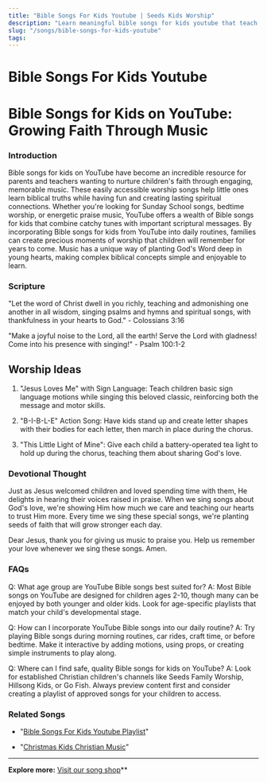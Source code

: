 ```yaml
---
title: "Bible Songs For Kids Youtube | Seeds Kids Worship"
description: "Learn meaningful bible songs for kids youtube that teach Scripture through music. Interactive worship resources for kids and families."
slug: "/songs/bible-songs-for-kids-youtube"
tags:
---
```


# Bible Songs For Kids Youtube

# Bible Songs for Kids on YouTube: Growing Faith Through Music

### Introduction
Bible songs for kids on YouTube have become an incredible resource for parents and teachers wanting to nurture children's faith through engaging, memorable music. These easily accessible worship songs help little ones learn biblical truths while having fun and creating lasting spiritual connections. Whether you're looking for Sunday School songs, bedtime worship, or energetic praise music, YouTube offers a wealth of Bible songs for kids that combine catchy tunes with important scriptural messages. By incorporating Bible songs for kids from YouTube into daily routines, families can create precious moments of worship that children will remember for years to come. Music has a unique way of planting God's Word deep in young hearts, making complex biblical concepts simple and enjoyable to learn.

### Scripture
"Let the word of Christ dwell in you richly, teaching and admonishing one another in all wisdom, singing psalms and hymns and spiritual songs, with thankfulness in your hearts to God." - Colossians 3:16

"Make a joyful noise to the Lord, all the earth! Serve the Lord with gladness! Come into his presence with singing!" - Psalm 100:1-2

## Worship Ideas
1. "Jesus Loves Me" with Sign Language: Teach children basic sign language motions while singing this beloved classic, reinforcing both the message and motor skills.

2. "B-I-B-L-E" Action Song: Have kids stand up and create letter shapes with their bodies for each letter, then march in place during the chorus.

3. "This Little Light of Mine": Give each child a battery-operated tea light to hold up during the chorus, teaching them about sharing God's love.

### Devotional Thought
Just as Jesus welcomed children and loved spending time with them, He delights in hearing their voices raised in praise. When we sing songs about God's love, we're showing Him how much we care and teaching our hearts to trust Him more. Every time we sing these special songs, we're planting seeds of faith that will grow stronger each day.

Dear Jesus, thank you for giving us music to praise you. Help us remember your love whenever we sing these songs. Amen.

### FAQs
Q: What age group are YouTube Bible songs best suited for?
A: Most Bible songs on YouTube are designed for children ages 2-10, though many can be enjoyed by both younger and older kids. Look for age-specific playlists that match your child's developmental stage.

Q: How can I incorporate YouTube Bible songs into our daily routine?
A: Try playing Bible songs during morning routines, car rides, craft time, or before bedtime. Make it interactive by adding motions, using props, or creating simple instruments to play along.

Q: Where can I find safe, quality Bible songs for kids on YouTube?
A: Look for established Christian children's channels like Seeds Family Worship, Hillsong Kids, or Go Fish. Always preview content first and consider creating a playlist of approved songs for your children to access.

### Related Songs

- "[Bible Songs For Kids Youtube Playlist](/songs/bible-songs-for-kids-youtube-playlist/)"

- "[Christmas Kids Christian Music](/activities/christmas-kids-christian-music/)"

---

**Explore more:** [Visit our song shop](https://seedskidsworship.com/shop)**

<!-- Schema Markup -->
<script type="application/ld+json">
{
  "@context": "https://schema.org",
  "@type": "MusicRecording",
  "name": "Bible Songs For Kids Youtube",
  "byArtist": {
    "@type": "MusicGroup",
    "name": "Seeds Kids Worship"
  },
  "isFamilyFriendly": true,
  "url": "https://seedskidsworship.com/songs/bible-songs-for-kids-youtube/"
}
</script>